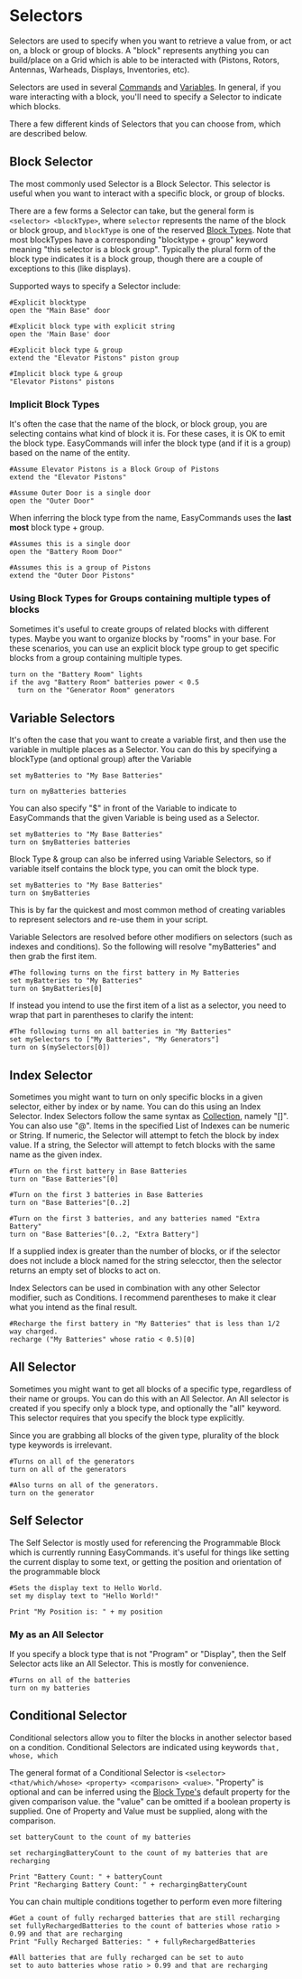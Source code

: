 # Selectors

Selectors are used to specify when you want to retrieve a value from, or act on, a block or group of blocks.  A "block" represents anything you can build/place on a Grid which is able to be interacted with (Pistons, Rotors, Antennas, Warheads, Displays, Inventories, etc).

Selectors are used in several [Commands](https://spaceengineers.merlinofmines.com/EasyCommands/commands "Commands") and [Variables](https://spaceengineers.merlinofmines.com/EasyCommands/variables "Variables").  In general, if you ware interacting with a block, you'll need to specify a Selector to indicate which blocks.

There a few different kinds of Selectors that you can choose from, which are described below.  

## Block Selector

The most commonly used Selector is a Block Selector.  This selector is useful when you want to interact with a specific block, or group of blocks.

There are a few forms a Selector can take, but the general form is ```<selector> <blockType>```, where ```selector``` represents the name of the block or block group, and ```blockType``` is one of the reserved [Block Types](https://spaceengineers.merlinofmines.com/EasyCommands/blockHandlers "Block Handlers").  Note that most blockTypes have a corresponding "blocktype + group" keyword meaning "this selector is a block group".  Typically the plural form of the block type indicates it is a block group, though there are a couple of exceptions to this (like displays).  

Supported ways to specify a Selector include:

```
#Explicit blocktype
open the "Main Base" door

#Explicit block type with explicit string
open the 'Main Base' door

#Explicit block type & group
extend the "Elevator Pistons" piston group

#Implicit block type & group
"Elevator Pistons" pistons
```

### Implicit Block Types

It's often the case that the name of the block, or block group, you are selecting contains what kind of block it is.  For these cases, it is OK to emit the block type.  EasyCommands will infer the block type (and if it is a group) based on the name of the entity.
```
#Assume Elevator Pistons is a Block Group of Pistons
extend the "Elevator Pistons"

#Assume Outer Door is a single door
open the "Outer Door"
```

When inferring the block type from the name, EasyCommands uses the **last most** block type + group.

```
#Assumes this is a single door
open the "Battery Room Door"

#Assumes this is a group of Pistons
extend the "Outer Door Pistons"
```

### Using Block Types for Groups containing multiple types of blocks

Sometimes it's useful to create groups of related blocks with different types.  Maybe you want to organize blocks by "rooms" in your base.  For these scenarios, you can use an explicit block type group to get specific blocks from a group containing multiple types.

```
turn on the "Battery Room" lights
if the avg "Battery Room" batteries power < 0.5
  turn on the "Generator Room" generators
```

## Variable Selectors

It's often the case that you want to create a variable first, and then use the variable in multiple places as a Selector. You can do this by specifying a blockType (and optional group) after the Variable

```
set myBatteries to "My Base Batteries"

turn on myBatteries batteries
```

You can also specify "$" in front of the Variable to indicate to EasyCommands that the given Variable is being used as a Selector.

```
set myBatteries to "My Base Batteries"
turn on $myBatteries batteries
```

Block Type & group can also be inferred using Variable Selectors, so if variable itself contains the block type, you can omit the block type.

```
set myBatteries to "My Base Batteries"
turn on $myBatteries
```

This is by far the quickest and most common method of creating variables to represent selectors and re-use them in your script.

Variable Selectors are resolved before other modifiers on selectors (such as indexes and conditions).  So the following will resolve "myBatteries" and then grab the first item.

```
#The following turns on the first battery in My Batteries
set myBatteries to "My Batteries"
turn on $myBatteries[0]
```

If instead you intend to use the first item of a list as a selector, you need to wrap that part in parentheses to clarify the intent:

```
#The following turns on all batteries in "My Batteries"
set mySelectors to ["My Batteries", "My Generators"]
turn on $(mySelectors[0])
```

## Index Selector

Sometimes you might want to turn on only specific blocks in a given selector, either by index or by name.  You can do this using an Index Selector.  Index Selectors follow the same syntax as [Collection](https://spaceengineers.merlinofmines.com/EasyCommands/collections "Collection"), namely "[]".  You can also use "@".  Items in the specified List of Indexes can be numeric or String.  If numeric, the Selector will attempt to fetch the block by index value.  If a string, the Selector will attempt to fetch blocks with the same name as the given index.  

```
#Turn on the first battery in Base Batteries
turn on "Base Batteries"[0]

#Turn on the first 3 batteries in Base Batteries
turn on "Base Batteries"[0..2]

#Turn on the first 3 batteries, and any batteries named "Extra Battery"
turn on "Base Batteries"[0..2, "Extra Battery"]
```

If a supplied index is greater than the number of blocks, or if the selector does not include a block named for the string selecctor, then the selector returns an empty set of blocks to act on.

Index Selectors can be used in combination with any other Selector modifier, such as Conditions.  I recommend parentheses to make it clear what you intend as the final result.

```
#Recharge the first battery in "My Batteries" that is less than 1/2 way charged.
recharge ("My Batteries" whose ratio < 0.5)[0]
```

## All Selector

Sometimes you might want to get all blocks of a specific type, regardless of their name or groups.  You can do this with an All Selector.  An All selector is created if you specify only a block type, and optionally the "all" keyword.  This selector requires that you specify the block type explicitly.

Since you are grabbing all blocks of the given type, plurality of the block type keywords is irrelevant.

```
#Turns on all of the generators
turn on all of the generators

#Also turns on all of the generators.  
turn on the generator
```

## Self Selector

The Self Selector is mostly used for referencing the Programmable Block which is currently running EasyCommands.  it's useful for things like setting the current display to some text, or getting the position and orientation of the programmable block

```
#Sets the display text to Hello World.
set my display text to "Hello World!"

Print "My Position is: " + my position
```

### My as an All Selector

If you specify a block type that is not "Program" or "Display", then the Self Selector acts like an All Selector. This is mostly for convenience.

```
#Turns on all of the batteries
turn on my batteries
```

## Conditional Selector

Conditional selectors allow you to filter the blocks in another selector based on a condition.  Conditional Selectors are indicated using keywords ```that, whose, which```

The general format of a Conditional Selector is ```<selector> <that/which/whose> <property> <comparison> <value>```.  "Property" is optional and can be inferred using the [Block Type's](https://spaceengineers.merlinofmines.com/EasyCommands/blockHandlers "Block Handlers") default property for the given comparison value.  the "value" can be omitted if a boolean property is supplied.  One of Property and Value must be supplied, along with the comparison.


```
set batteryCount to the count of my batteries

set rechargingBatteryCount to the count of my batteries that are recharging

Print "Battery Count: " + batteryCount
Print "Recharging Battery Count: " + rechargingBatteryCount
```

You can chain multiple conditions together to perform even more filtering

```
#Get a count of fully recharged batteries that are still recharging
set fullyRechargedBatteries to the count of batteries whose ratio > 0.99 and that are recharging
Print "Fully Recharged Batteries: " + fullyRechargedBatteries

#All batteries that are fully recharged can be set to auto
set to auto batteries whose ratio > 0.99 and that are recharging
```
